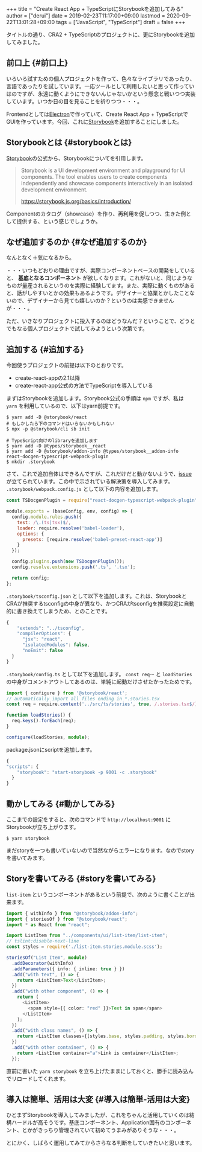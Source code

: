 +++
title = "Create React App + TypeScriptにStorybookを追加してみる"
author = ["derui"]
date = 2019-02-23T11:17:00+09:00
lastmod = 2020-09-22T13:01:28+09:00
tags = ["JavaScript", "TypeScript"]
draft = false
+++

タイトルの通り、CRA2 + TypeScriptのプロジェクトに、更にStorybookを追加してみました。

<!--more-->


## 前口上 {#前口上}

いろいろ試すための個人プロジェクトを作って、色々なライブラリであったり、言語であったりを試しています。一応ツールとして利用したいと思って作っていはのですが、永遠に動くようにできないんじゃないかという懸念と戦いつつ実装しています。いつか日の目を見ることを祈りつつ・・・。

Frontendとしては[Electron](https://electronjs.org/)で作っていて、Create React App + TypeScriptでGUIを作っています。今回、これに[Storybook](https://storybook.js.org/)を追加することにしました。


## Storybookとは {#storybookとは}

[Storybook](https://storybook.js.org/)の公式から、Storybookについてを引用します。

> Storybook is a UI development environment and playground for UI components. The tool enables users to create components independently and showcase components interactively in an isolated development environment.
>
> <https://storybook.js.org/basics/introduction/>

Componentのカタログ（showcase）を作り、再利用を促しつつ、生きた例として提供する、という感じでしょうか。


## なぜ追加するのか {#なぜ追加するのか}

なんとなく＋気になるから。

・・・いつもどおりの理由ですが、実際コンポーネントベースの開発をしていると、 ****基底となるコンポーネント**** が欲しくなります。これがないと、同じようなものが量産されるというのを実際に経験してます。また、実際に動くものがあると、話がしやすいとかの効果もあるようです。デザイナーと協業とかしたことないので、デザイナーから見ても嬉しいのか？というのは実感できませんが・・・。

ただ、いきなりプロジェクトに投入するのはどうなんだ？ということで、どうとでもなる個人プロジェクトで試してみようという次第です。


## 追加する {#追加する}

今回使うプロジェクトの前提は以下のとおりです。

-   create-react-appの2.1以降
-   create-react-app公式の方法でTypeScriptを導入している

まずはStorybookを追加します。Storybook公式の手順は `npm` ですが、私は `yarn` を利用しているので、以下はyarn前提です。

```shell
$ yarn add -D @storybook/react
# もしかしたら下のコマンドはいらないかもしれない
$ npx -p @storybook/cli sb init

# TypeScript向けのlibraryを追加します
$ yarn add -D @types/storybook__react
$ yarn add -D @storybook/addon-info @types/storybook__addon-info react-docgen-typescript-webpack-plugin
$ mkdir .storybook
```

さて、これで追加自体はできるんですが、これだけだと動かないようで、[issue](https://github.com/storybooks/storybook/issues/4739)が立てられています。この中で示されている解決策を導入してみます。 `.storybook/webpack.config.js` として以下の内容を追加します。

```javascript
const TSDocgenPlugin = require("react-docgen-typescript-webpack-plugin");

module.exports = (baseConfig, env, config) => {
  config.module.rules.push({
    test: /\.(ts|tsx)$/,
    loader: require.resolve('babel-loader'),
    options: {
      presets: [require.resolve('babel-preset-react-app')]
    }
  });

  config.plugins.push(new TSDocgenPlugin());
  config.resolve.extensions.push('.ts', '.tsx');

  return config;
};
```

`.storybook/tsconfig.json` として以下を追加します。これは、StorybookとCRAが推奨するtsconfigの中身が異なり、かつCRAがtsconfigを推奨設定に自動的に書き換えてしまうため、とのことです。

```javascript
{
    "extends": "../tsconfig",
    "compilerOptions": {
      "jsx": "react",
      "isolatedModules": false,
      "noEmit": false
  }
}
```

`.storybook/config.ts` として以下を追加します。 `const req〜` と `loadStories` の中身がコメントアウトしてあるのは、単純に起動だけさせたかったためです。

```typescript
import { configure } from '@storybook/react';
// automatically import all files ending in *.stories.tsx
const req = require.context('../src/ts/stories', true, /.stories.tsx$/);

function loadStories() {
  req.keys().forEach(req);
}

configure(loadStories, module);
```

package.jsonにscriptを追加します。

```javascript
{
"scripts": {
    "storybook": "start-storybook -p 9001 -c .storybook"
  }
}
```


## 動かしてみる {#動かしてみる}

ここまでの設定をすると、次のコマンドで `http://localhost:9001` にStorybookが立ち上がります。

```shell
$ yarn storybook
```

まだstoryを一つも書いていないので当然ながらエラーになります。なのでstoryを書いてみます。


## Storyを書いてみる {#storyを書いてみる}

`list-item` というコンポーネントがあるという前提で、次のように書くことが出来ます。

```typescript
import { withInfo } from "@storybook/addon-info";
import { storiesOf } from "@storybook/react";
import * as React from "react";

import ListItem from "../components/ui/list-item/list-item";
// tslint:disable-next-line
const styles = require('./list-item.stories.module.scss');

storiesOf("List Item", module)
  .addDecorator(withInfo)
  .addParameters({ info: { inline: true } })
  .add("with text", () => {
    return <ListItem>Text</ListItem>;
  })
  .add("with other component", () => {
    return (
      <ListItem>
        <span style={{ color: "red" }}>Text in span</span>
      </ListItem>
    );
  })
  .add("with class names", () => {
    return <ListItem classes={[styles.base, styles.padding, styles.border]}>Item</ListItem>;
  })
  .add("with other container", () => {
    return <ListItem container="a">Link is container</ListItem>;
  });
```

直前に書いた `yarn storybook` を立ち上げたままにしておくと、勝手に読み込んでリロードしてくれます。


## 導入は簡単、活用は大変 {#導入は簡単-活用は大変}

ひとまずStorybookを導入してみましたが、これをちゃんと活用していくのは結構ハードルが高そうです。基底コンポーネント、Application固有のコンポーネント、とかがきっちり管理されていて初めてうまみがありそうな・・・。

とにかく、しばらく運用してみてからさらなる判断をしていきたいと思います。
